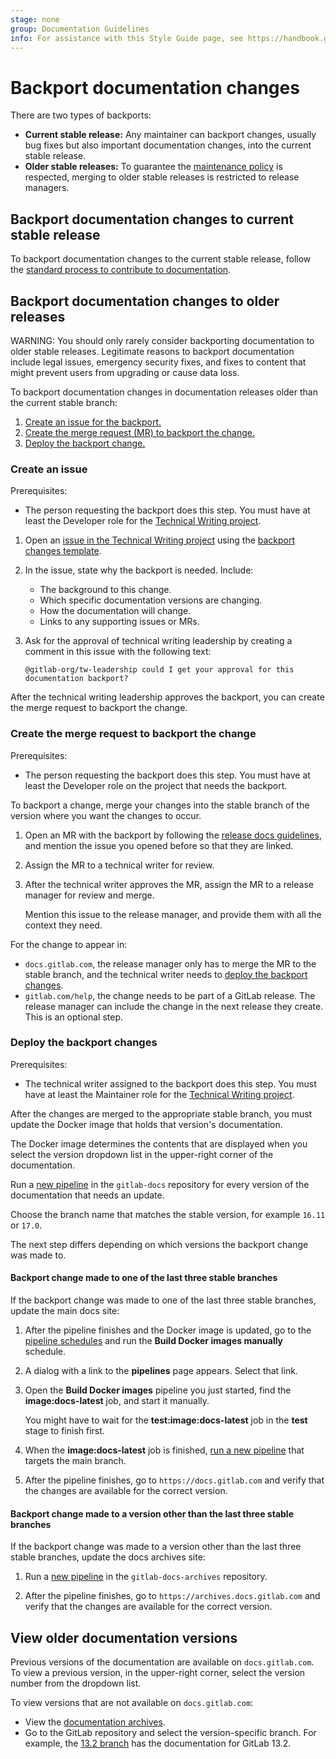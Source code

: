 ```yaml
---
stage: none
group: Documentation Guidelines
info: For assistance with this Style Guide page, see https://handbook.gitlab.com/handbook/product/ux/technical-writing/#assignments-to-other-projects-and-subjects.
---
```


# Backport documentation changes

There are two types of backports:

- **Current stable release:** Any maintainer can backport
  changes, usually bug fixes but also important documentation changes, into the
  current stable release.
- **Older stable releases:** To guarantee the
  [maintenance policy](../../policy/maintenance.md) is respected, merging to
  older stable releases is restricted to release managers.

## Backport documentation changes to current stable release

To backport documentation changes to the current stable release,
follow the [standard process to contribute to documentation](index.md).

## Backport documentation changes to older releases

WARNING:
You should only rarely consider backporting documentation to older stable releases. Legitimate reasons to backport documentation include legal issues, emergency security fixes, and fixes to content that might prevent users from upgrading or cause data loss.

To backport documentation changes in documentation releases older than the
current stable branch:

1. [Create an issue for the backport.](#create-an-issue)
1. [Create the merge request (MR) to backport the change.](#create-the-merge-request-to-backport-the-change)
1. [Deploy the backport change.](#deploy-the-backport-changes)

### Create an issue

Prerequisites:

- The person requesting the backport does this step. You must have at
  least the Developer role for the [Technical Writing project](https://gitlab.com/gitlab-org/technical-writing).

1. Open an [issue in the Technical Writing project](https://gitlab.com/gitlab-org/technical-writing/-/issues/new)
using the [backport changes template](https://gitlab.com/gitlab-org/technical-writing/-/blob/main/.gitlab/issue_templates/backport_changes.md).

1. In the issue, state why the backport is needed. Include:
   - The background to this change.
   - Which specific documentation versions are changing.
   - How the documentation will change.
   - Links to any supporting issues or MRs.

1. Ask for the approval of technical writing leadership by creating a comment in
   this issue with the following text:

   ```plaintext
   @gitlab-org/tw-leadership could I get your approval for this documentation backport?
   ```

After the technical writing leadership approves the backport, you can create the
merge request to backport the change.

### Create the merge request to backport the change

Prerequisites:

- The person requesting the backport does this step. You must have at least the
  Developer role on the project that needs the backport.

To backport a change, merge your changes into the stable branch of the version
where you want the changes to occur.

1. Open an MR with the backport by following the
   [release docs guidelines](https://gitlab.com/gitlab-org/release/docs/-/blob/master/general/patch/engineers.md#backporting-a-bug-fix-in-the-gitlab-project),
   and mention the issue you opened before so that they are linked.

1. Assign the MR to a technical writer for review.

1. After the technical writer approves the MR, assign the MR to a release manager
   for review and merge.

   Mention this issue to the release manager, and provide them with all the context
   they need.

For the change to appear in:

- `docs.gitlab.com`, the release manager only has to merge the MR to the stable branch,
  and the technical writer needs to [deploy the backport changes](#deploy-the-backport-changes).
- `gitlab.com/help`, the change needs to be part of a GitLab release. The release
  manager can include the change in the next release they create. This is an optional step.

### Deploy the backport changes

Prerequisites:

- The technical writer assigned to the backport does this step. You must have at
  least the Maintainer role for the [Technical Writing project](https://gitlab.com/gitlab-org/technical-writing).

After the changes are merged to the appropriate stable branch,
you must update the Docker image that holds that version's documentation.

The Docker image determines the contents that are displayed when you select the
version dropdown list in the upper-right corner of the documentation.

Run a [new pipeline](https://gitlab.com/gitlab-org/gitlab-docs/-/pipelines/new)
in the `gitlab-docs` repository for every version of the documentation that needs
an update.

Choose the branch name that matches the stable version, for example `16.11` or `17.0`.

The next step differs depending on which versions the backport change was made to.

#### Backport change made to one of the last three stable branches

If the backport change was made to one of the last three stable branches,
update the main docs site:

1. After the pipeline finishes and the Docker image is updated, go to the
   [pipeline schedules](https://gitlab.com/gitlab-org/gitlab-docs/-/pipeline_schedules)
   and run the **Build Docker images manually** schedule.

1. A dialog with a link to the **pipelines** page appears. Select that link.

1. Open the **Build Docker images** pipeline you just started, find the
   **image:docs-latest** job, and start it manually.

   You might have to wait for the
   **test:image:docs-latest** job in the **test** stage to finish first.

1. When the **image:docs-latest** job is finished,
  [run a new pipeline](https://gitlab.com/gitlab-org/gitlab-docs/-/pipelines/new)
  that targets the main branch.

1. After the pipeline finishes, go to `https://docs.gitlab.com` and verify that
   the changes are available for the correct version.

#### Backport change made to a version other than the last three stable branches

If the backport change was made to a version other than the last three stable
branches, update the docs archives site:

1. Run a [new pipeline](https://gitlab.com/gitlab-org/gitlab-docs-archives/-/pipelines/new)
in the `gitlab-docs-archives` repository.

1. After the pipeline finishes, go to `https://archives.docs.gitlab.com` and verify
   that the changes are available for the correct version.

## View older documentation versions

Previous versions of the documentation are available on `docs.gitlab.com`.
To view a previous version, in the upper-right corner, select the version
number from the dropdown list.

To view versions that are not available on `docs.gitlab.com`:

- View the [documentation archives](https://docs.gitlab.com/archives/).
- Go to the GitLab repository and select the version-specific branch. For example,
  the [13.2 branch](https://gitlab.com/gitlab-org/gitlab/-/tree/13-2-stable-ee/doc) has the
  documentation for GitLab 13.2.
